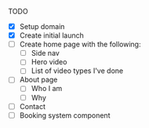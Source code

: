 TODO
- [x] Setup domain
- [x] Create initial launch
- [ ] Create home page with the following:
	- [ ] Side nav
	- [ ] Hero video
	- [ ] List of video types I've done
- [ ] About page
	- [ ] Who I am
	- [ ] Why
- [ ] Contact
- [ ] Booking system component